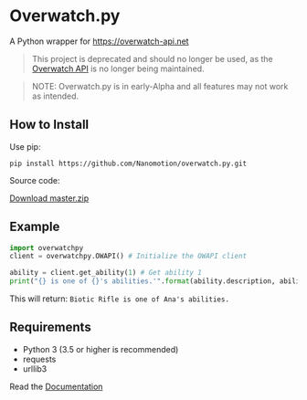 # Overwatch.py

A Python wrapper for https://overwatch-api.net

> This project is deprecated and should no longer be used, as the [Overwatch API](https://github.com/jamesmcfadden/overwatch-api) is no longer being maintained.

> NOTE: Overwatch.py is in early-Alpha and all features may not work as intended.

## How to Install
Use pip:

```
pip install https://github.com/Nanomotion/overwatch.py.git
```

Source code:

[Download master.zip](https://github.com/Nanomotion/overwatch.py/archive/master.zip)

## Example

```python
import overwatchpy
client = overwatchpy.OWAPI() # Initialize the OWAPI client

ability = client.get_ability(1) # Get ability 1
print("{} is one of {}'s abilities.'".format(ability.description, ability.hero.name))
```

This will return: `Biotic Rifle is one of Ana's abilities.`

## Requirements
 - Python 3 (3.5 or higher is recommended)
 - requests
 - urllib3

Read the [Documentation](http://nanomotion.xyz/overwatch.py)
